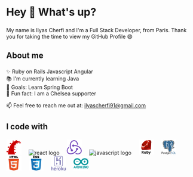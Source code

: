 <h1 align="left">Hey 👋 What's up?</h1>

###

<p align="left">My name is Ilyas Cherfi  and I'm a Full Stack Developer, from Paris. Thank you for taking the time to view my GitHub Profile 😄</p>

###

<h2 align="left">About me</h2>

###

<p align="left">✨ Ruby on Rails Javascript Angular <br>📚 I'm currently learning Java<br>🎯 Goals: Learn Spring Boot<br>🎲 Fun fact: I am a Chelsea supporter</p>
📫 Feel free to reach me out at:  <a href="mailto:ilyascherfi91@gmail.com">ilyascherfi91@gmail.com</a>

###

<h2 align="left">I code with</h2>

###

<div align="left">
  <img src="https://raw.githubusercontent.com/devicons/devicon/1119b9f84c0290e0f0b38982099a2bd027a48bf1/icons/rails/rails-plain.svg" height="40" alt="Rails logo"  />
  <img width="12" />
  <img src="https://cdn.jsdelivr.net/gh/devicons/devicon/icons/react/react-original.svg" height="40" alt="react logo"  />
  <img width="12" />
  <img src="https://raw.githubusercontent.com/devicons/devicon/1119b9f84c0290e0f0b38982099a2bd027a48bf1/icons/redux/redux-original.svg" height="40" alt="redux logo"  />
  <img width="12" />
  <img src="https://cdn.jsdelivr.net/gh/devicons/devicon/icons/javascript/javascript-original.svg" height="40" alt="javascript logo"  />
  <img width="12" />
  <img src="https://raw.githubusercontent.com/devicons/devicon/1119b9f84c0290e0f0b38982099a2bd027a48bf1/icons/ruby/ruby-original-wordmark.svg" height="40" alt="ruby logo"
    />
    <img width="12" />
   <img src="https://raw.githubusercontent.com/devicons/devicon/1119b9f84c0290e0f0b38982099a2bd027a48bf1/icons/postgresql/postgresql-original-wordmark.svg" height="40" alt="postgresql logo"  />
  <img width="12" />
  <img src="https://raw.githubusercontent.com/devicons/devicon/1119b9f84c0290e0f0b38982099a2bd027a48bf1/icons/html5/html5-original-wordmark.svg" height="40" alt="html logo"  />
    <img width="12" />
  <img src="https://raw.githubusercontent.com/devicons/devicon/1119b9f84c0290e0f0b38982099a2bd027a48bf1/icons/css3/css3-original-wordmark.svg" height="40" alt="css logo"  />
  <img width="12" />
  <img src="https://raw.githubusercontent.com/devicons/devicon/1119b9f84c0290e0f0b38982099a2bd027a48bf1/icons/heroku/heroku-original-wordmark.svg" height="40" alt="heroku logo"  />
  <img width="12" />
    <img src="https://raw.githubusercontent.com/devicons/devicon/1119b9f84c0290e0f0b38982099a2bd027a48bf1/icons/arduino/arduino-original-wordmark.svg" height="40" alt="arduino logo"  />
  <img width="12" />

</div>

###
